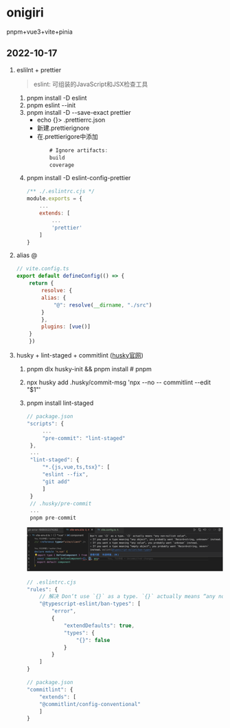 # onigiri
pnpm+vue3+vite+pinia

## 2022-10-17
1. eslilnt + prettier
    > eslint: 可组装的JavaScript和JSX检查工具
    1. pnpm install -D eslint
    2. pnpm eslint --init
    3. pnpm install -D --save-exact prettier
       - echo {}> .prettierrc.json
       - 新建.prettierignore
       - 在.prettierigore中添加
            ```javascript
                # Ignore artifacts:
                build
                coverage
            ``` 
    4. pnpm install -D eslint-config-prettier
        ```javascript
        /** ./.eslintrc.cjs */
        module.exports = {
            ...
            extends: [
                ...
                'prettier'
            ]
        }
        ```
2. alias @
    ```javascript
    // vite.config.ts
    export default defineConfig(() => {
        return {
            resolve: {
            alias: {
                "@": resolve(__dirname, "./src")
            }
            },
            plugins: [vue()]
        }
        })
    ```
3. husky + lint-staged + commitlint ([husky官网](https://typicode.github.io/husky/#/?id=automatic-recommended/))
    1. pnpm dlx husky-init && pnpm install # pnpm
    2. npx husky add .husky/commit-msg 'npx --no -- commitlint --edit "$1"'
    3. pnpm install lint-staged
       ```javascript
       // package.json
       "scripts": {
            ...
            "pre-commit": "lint-staged"
        },
        ...
        "lint-staged": {
            "*.{js,vue,ts,tsx}": [
            "eslint --fix",
            "git add"
            ]
        }
        // .husky/pre-commit
        ...
        pnpm pre-commit

       ```
    
        <img src="./imgs/ts_1.png" alt="GitHub" title="GitHub,Social Coding"  />

        ```javascript
        // .eslintrc.cjs
        "rules": {
            // 解决 Don‘t use `{}` as a type. `{}` actually means “any non-nullish value“
            "@typescript-eslint/ban-types": [
                "error",
                {
                    "extendDefaults": true,
                    "types": {
                        "{}": false
                    }
                }
            ]
        }
        ```
        ```javascript
        // package.json
        "commitlint": {
            "extends": [
            "@commitlint/config-conventional"
            ]
        }
        ```